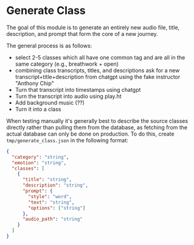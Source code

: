 # Generate Class

The goal of this module is to generate an entirely new audio file, title, description,
and prompt that form the core of a new journey.

The general process is as follows:

- select 2-5 classes which all have one common tag and are all in the same category
  (e.g., breathwork + open)
- combining class transcripts, titles, and descriptions ask for a new transcript+title+description
  from chatgpt using the fake instructor "Anthony Chip"
- Turn that transcript into timestamps using chatgpt
- Turn the transcript into audio using play.ht
- Add background music (??)
- Turn it into a class

When testing manually it's generally best to describe the source classes directly
rather than pulling them from the database, as fetching from the actual database
can only be done on production. To do this, create `tmp/generate_class.json` in
the following format:

```json
{
  "category": "string",
  "emotion": "string",
  "classes": [
    {
      "title": "string",
      "description": "string",
      "prompt": {
        "style": "word",
        "text": "string",
        "options": ["string"]
      },
      "audio_path": "string"
    }
  ]
}
```
